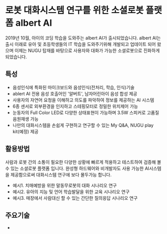 # 로봇 대화시스템 연구를 위한 소셜로봇 플랫폼 albert AI

2019년 10월, 아이의 코딩 학습을 도와주는 albert AI가 출시되었습니다. albert AI는 출시 이래로 유아 및 초등학생들의 IT 학습을 도와주기위해 개발되고 업데이트 되어 왔으며 이제는 NUGU 탑재를 바탕으로 사용자와 대화가 가능한 소셜로봇으로 진화하게 되었습니다. 

특성
---
- 음성인식에 특화된 마이크보드와 음성인식(전처리, 학습, 인식)기술 
- ablert AI 전용 음성 호출어인 '알버트', 남자어린아이 음성 합성 제공
- 사용자의 자연어 요청을 이해하고 의도를 파악하여 정보를 제공하는 AI 시스템
- 6종 센서로 외부환경을 인지하고 스테핑모터로 정밀한 위치제어 가능
- 눈동자의 Full Color LED로 다양한 상태표현이 가능하며 3.5W 스피커로 고품질 음원재생 가능
- 나만의 대화시스템을 손쉽게 구현하고 연구할 수 있는 My Q&A, NUGU play kit(예정) 제공 


활용방법
---
사람과 로봇 간의 소통이 필요한 다양한 상황에 빠르게 적용하고 테스트하여 검증해 볼 수 있는 소셜로봇 플랫폼 입니다.
완성형 하드웨어와 비개발자도 사용 가능한 AI시스템을 제공함으로써 대화시스템 연구에 보다 몰두가능 합니다.
- 예시1. 치매예방을 위한 말동무로봇의 대화 시나리오 연구 
- 예시2. 유아의 지능 및 언어 학습발달을 위한 교육 시나리오 연구
- 예시3. 매장에서 사람대신 할 수 있는 간단한 질의응답 시나리오 연구


주요기술
---
-

